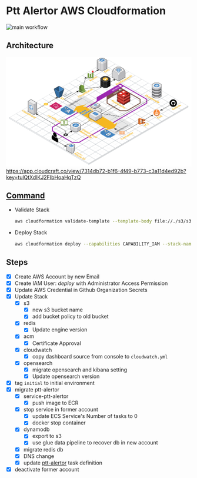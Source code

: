 # Ptt Alertor AWS Cloudformation

![main workflow](https://github.com/Ptt-Alertor/aws-cloudformation/actions/workflows/main.yml/badge.svg)

## Architecture

![architecture](ptt_alertor_architecture.png)
<https://app.cloudcraft.co/view/7314db72-b1f6-4f49-b773-c3a11d4ed92b?key=tulQtXdlKJ2FIbHoaHqTzQ>

## [Command](http://docs.aws.amazon.com/cli/latest/reference/cloudformation/index.html#cli-aws-cloudformation)

* Validate Stack

  ```bash
  aws cloudformation validate-template --template-body file://./s3/s3.yaml
  ```

* Deploy Stack

  ```bash
  aws cloudformation deploy --capabilities CAPABILITY_IAM --stack-name S3 --template-file s3/s3.yaml
  ```

## Steps

* [x] Create AWS Account by new Email
* [x] Create IAM User: *deploy* with Administrator Access Permission
* [x] Update AWS Credential in Github Organization Secrets
* [x] Update Stack
  * [x] s3
    * [x] new s3 bucket name
    * [x] add bucket policy to old bucket
  * [x] redis
    * [x] Update engine version
  * [x] acm
    * [x] Certificate Approval
  * [x] cloudwatch
    * [x] copy dashboard source from console to `cloudwatch.yml`
  * [x] opensearch
    * [x] migrate opensearch and kibana setting
    * [x] Update opensearch version
* [x] tag `initial` to initial environment
* [x] migrate ptt-alertor
  * [x] service-ptt-alertor
    * [x] push image to ECR
  * [x] stop service in former account
    * [x] update ECS Service's Number of tasks to 0
    * [x] docker stop container
  * [x] dynamodb
    * [x] export to s3
    * [x] use glue data pipeline to recover db in new account
  * [x] migrate redis db
  * [x] DNS change
  * [x] update [ptt-alertor](https://github.com/Ptt-Alertor/ptt-alertor) task definition
* [x] deactivate former account
